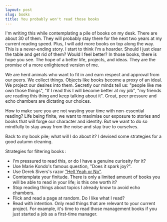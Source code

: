 ```yaml
---
layout: post
slug: books
title: You probably won't read those books
---
```


I'm writing this while contemplating a pile of books on my desk.
There are about 30 of them.
They will probably stay there for the next two years at my current reading speed.
Plus, I will add more books on top along the way.
This is a never-ending story.
I start to think I'm a hoarder.
Should I just clear the table and get rid of them?
Would I feel better?
In those books, there is hope you see.
The hope of a better life, projects, and ideas.
They are the promise of a more enlightened version of me.

We are herd animals who want to fit in and earn respect and approval from our peers.
We collect things.
Objects like books become a proxy of an ideal.
We project our desires into them.
Secretly our minds tell us:
"people like me own those things",
"If I read this I will become better at my job",
"my friends are reading this thing and keep talking about it".
Great, peer pressure and echo chambers are dictating our choices.

How to make sure you are not wasting your time with non-essential reading?
Life being finite, we want to maximise our exposure to stories and books that will forge our character and identity.
But we want to do so mindfully to stay away from the noise and stay true to ourselves.

Back to my book pile; what will I do about it? I devised some strategies for a good autumn cleaning.

Strategies for filtering books :

* I'm pressured to read this, or do I have a genuine curiosity for it?
* Use Marie Kondo's famous question, "Does it spark joy?".
* Use Derek Sivers's razor ["Hell Yeah or No"](https://sive.rs/n).
* Comtemplate your finitude. There is only a limited amount of books you will be able to read in your life; is this one worth it?
* Stop reading things about topics I already know to avoid echo chambers.
* Flick and read a page at random. Do I like what I read?
* Read with intention. Only read things that are relevant to your current project. For example, it's time to read those management books if you just started a job as a first-time manager.
